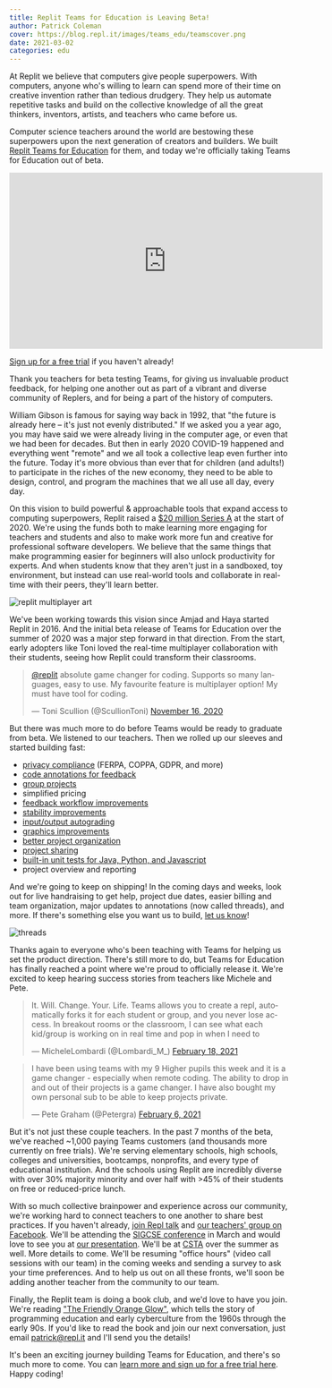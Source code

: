 ```yaml
---
title: Replit Teams for Education is Leaving Beta!
author: Patrick Coleman
cover: https://blog.repl.it/images/teams_edu/teamscover.png
date: 2021-03-02
categories: edu
---
```


At Replit we believe that computers give people superpowers. With computers, anyone who's willing to learn can spend more of their time on creative invention rather than tedious drudgery. They help us automate repetitive tasks and build on the collective knowledge of all the great thinkers, inventors, artists, and teachers who came before us. 

Computer science teachers around the world are bestowing these superpowers upon the next generation of creators and builders. We built [Replit Teams for Education](https://repl.it/teams-for-education) for them, and today we're officially taking Teams for Education out of beta. 

<iframe width="560" height="315" src="https://www.youtube-nocookie.com/embed/wgl_ERg23O4" frameborder="0" allow="accelerometer; autoplay; clipboard-write; encrypted-media; gyroscope; picture-in-picture" allowfullscreen></iframe>

[Sign up for a free trial](https://repl.it/teams-for-education) if you haven't already!

Thank you teachers for beta testing Teams, for giving us invaluable product feedback, for helping one another out as part of a vibrant and diverse community of Replers, and for being a part of the history of computers.

William Gibson is famous for saying way back in 1992, that "the future is already here – it's just not evenly distributed." If we asked you a year ago, you may have said we were already living in the computer age, or even that we had been for decades. But then in early 2020 COVID-19 happened and everything went "remote" and we all took a collective leap even further into the future. Today it's more obvious than ever that for children (and adults!) to participate in the riches of the new economy, they need to be able to design, control, and program the machines that we all use all day, every day.

On this vision to build powerful & approachable tools that expand access to computing superpowers, Replit raised a [$20 million Series A](https://blog.repl.it/seriesa) at the start of 2020. We're using the funds both to make learning more engaging for teachers and students and also to make work more fun and creative for professional software developers. We believe that the same things that make programming easier for beginners will also unlock productivity for experts. And when students know that they aren't just in a sandboxed, toy environment, but instead can use real-world tools and collaborate in real-time with their peers, they'll learn better.

![replit multiplayer art](https://blog.repl.it/images/teams_edu/multiplayerart.png)

We've been working towards this vision since Amjad and Haya started Replit in 2016. And the initial beta release of Teams for Education over the summer of 2020 was a major step forward in that direction. From the start, early adopters like Toni loved the real-time multiplayer collaboration with their students, seeing how Replit could transform their classrooms.


<blockquote class="twitter-tweet" data-conversation="none"><p lang="en" dir="ltr"><a href="https://twitter.com/replit?ref_src=twsrc%5Etfw">@replit</a> absolute game changer for coding. Supports so many languages, easy to use. My favourite feature is multiplayer option! My must have tool for coding.</p>&mdash; Toni Scullion (@ScullionToni) <a href="https://twitter.com/ScullionToni/status/1328364755657121794?ref_src=twsrc%5Etfw">November 16, 2020</a></blockquote> <script async src="https://platform.twitter.com/widgets.js" charset="utf-8"></script>


But there was much more to do before Teams would be ready to graduate from beta. We listened to our teachers. Then we rolled up our sleeves and started building fast:
- [privacy compliance](https://blog.repl.it/education-privacy) (FERPA, COPPA, GDPR, and more)
- [code annotations for feedback](https://blog.repl.it/annotations-for-education)
- [group projects](https://blog.repl.it/group-projects-teams-education)
- simplified pricing
- [feedback workflow improvements](https://blog.repl.it/teams-for-edu-fall-2020-improvements)
- [stability improvements](https://blog.repl.it/how-far)
- [input/output autograding](https://blog.repl.it/input-output-tests)
- [graphics improvements](https://blog.repl.it/fix-gfx)
- [better project organization](https://blog.repl.it/teams-education-january-update)
- [project sharing](https://blog.repl.it/teamsforedu-01-22-2021) 
- [built-in unit tests for Java, Python, and Javascript](https://blog.repl.it/unit-tests)
- project overview and reporting

And we're going to keep on shipping! In the coming days and weeks, look out for live handraising to get help, project due dates, easier billing and team organization, major updates to annotations (now called threads), and more. If there's something else you want us to build, [let us know](https://replit.canny.io/teams-for-education)!

![threads](https://blog.repl.it/images/teams_edu/threads.png)

Thanks again to everyone who's been teaching with Teams for helping us set the product direction. There's still more to do, but Teams for Education has finally reached a point where we're proud to officially release it. We're excited to keep hearing success stories from teachers like Michele and Pete.


<blockquote class="twitter-tweet" data-conversation="none"><p lang="en" dir="ltr">It. Will. Change. Your. Life. Teams allows you to create a repl, automatically forks it for each student or group, and you never lose access. In breakout rooms or the classroom, I can see what each kid/group is working on in real time and pop in when I need to</p>&mdash; MicheleLombardi (@Lombardi_M_) <a href="https://twitter.com/Lombardi_M_/status/1362464185842618370?ref_src=twsrc%5Etfw">February 18, 2021</a></blockquote> <script async src="https://platform.twitter.com/widgets.js" charset="utf-8"></script>


<blockquote class="twitter-tweet" data-conversation="none"><p lang="en" dir="ltr">I have been using teams with my 9 Higher pupils this week and it is a game changer - especially when remote coding. The ability to drop in and out of their projects is a game changer. I have also bought my own personal sub to be able to keep projects private.</p>&mdash; Pete Graham (@Petergra) <a href="https://twitter.com/Petergra/status/1358117048505802758?ref_src=twsrc%5Etfw">February 6, 2021</a></blockquote> <script async src="https://platform.twitter.com/widgets.js" charset="utf-8"></script>


But it's not just these couple teachers. In the past 7 months of the beta, we've reached ~1,000 paying Teams customers (and thousands more currently on free trials). We're serving elementary schools, high schools, colleges and universities, bootcamps, nonprofits, and every type of educational institution. And the schools using Replit are incredibly diverse with over 30% majority minority and over half with >45% of their students on free or reduced-price lunch.

With so much collective brainpower and experience across our community, we're working hard to connect teachers to one another to share best practices. If you haven't already, [join Repl talk](https://repl.it/talk/all) and [our teachers' group on Facebook](https://www.facebook.com/groups/replitforcseducation). We'll be attending the [SIGCSE conference](https://sigcse2021.sigcse.org/) in March and would love to see you at [our presentation](https://repl.it/sigcse2021). We'll be at [CSTA](https://www.csteachers.org/page/csta-2021) over the summer as well. More details to come. We'll be resuming "office hours" (video call sessions with our team) in the coming weeks and sending a survey to ask your time preferences. And to help us out on all these fronts, we'll soon be adding another teacher from the community to our team. 

Finally, the Replit team is doing a book club, and we'd love to have you join. We're reading ["The Friendly Orange Glow"](http://friendlyorangeglow.com/), which tells the story of programming education and early cyberculture from the 1960s through the early 90s. If you'd like to read the book and join our next conversation, just email patrick@repl.it and I'll send you the details!

It's been an exciting journey building Teams for Education, and there's so much more to come. You can [learn more and sign up for a free trial here](https://repl.it/teams-for-education). Happy coding!